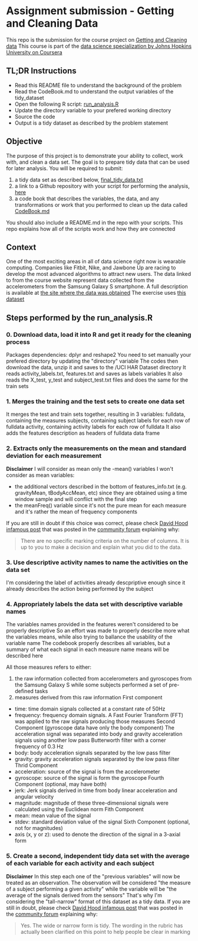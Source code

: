 # Assignment submission - Getting and Cleaning Data
This repo is the submission for the course project on [Getting and Cleaning data](https://www.coursera.org/learn/data-cleaning?specialization=jhu-data-science)
This course is part of the [data science specialization by Johns Hopkins University on Coursera](https://www.coursera.org/specializations/jhu-data-science)

## TL;DR Instructions
- Read this README file to understand the background of the problem
- Read the CodeBook.md to understand the output variables of the tidy_dataset
- Open the following R script: [run_analysis.R]()
- Update the directory variable to your prefered working directory
- Source the code
- Output is a tidy dataset as described by the problem statement



## Objective
The purpose of this project is to demonstrate your ability to collect, work with, and clean a data set. The goal is to prepare tidy data that can be used for later analysis.
You will be required to submit:
1. a tidy data set as described below, [final_tidy_data.txt]()
2. a link to a Github repository with your script for performing the analysis, [here](https://github.com/felipe-prandini/Assignment3_getting_cleaning_data) 
3. a code book that describes the variables, the data, and any transformations or work that you performed to clean up the data called [CodeBook.md]()

You should also include a README.md in the repo with your scripts. This repo explains how all of the scripts work and how they are connected

## Context
One of the most exciting areas in all of data science right now is wearable computing. Companies like Fitbit, Nike, and Jawbone Up are racing to develop the most advanced algorithms to attract new users. The data linked to from the course website represent data collected from the accelerometers from the Samsung Galaxy S smartphone. A full description is available at [the site where the data was obtained](http://archive.ics.uci.edu/ml/datasets/Human+Activity+Recognition+Using+Smartphones)
The exercise uses [this dataset](https://d396qusza40orc.cloudfront.net/getdata%2Fprojectfiles%2FUCI%20HAR%20Dataset.zip)

## Steps performed by the run_analysis.R

### 0. Download data, load it into R and get it ready for the cleaning process
Packages dependencies: dplyr and reshape2
You need to set manually your prefered directory by updating the "directory" variable
The codes then download the data, unzip it and saves to the /UCI HAR Dataset directory
It reads activity_labels.txt, features.txt and saves as labels variables
It also reads the X_test, y_test and subject_test.txt files and does the same for the train sets

### 1. Merges the training and the test sets to create one data set
It merges the test and train sets together, resulting in 3 variables:
fulldata, containing the measures
subjects, containing subject labels for each row of fulldata
activity, containing activity labels for each row of fulldata
It also adds the features description as headers of fulldata data frame

### 2. Extracts only the measurements on the mean and standard deviation for each measurement
**Disclaimer**
I will consider as mean only the -mean() variables
I won't consider as mean variables:
- the additional vectors described in the bottom of features_info.txt (e.g. gravityMean, tBodyAccMean, etc) since they are obtained using a time window sample and will conflict with the final step
- the meanFreq() variable since it's not the pure mean for each measure and it's rather the mean of frequency components

If you are still in doubt if this choice was correct, please check [David Hood infamous post](https://thoughtfulbloke.wordpress.com/2015/09/09/getting-and-cleaning-the-assignment/) that was posted in the [community forum](https://www.coursera.org/learn/data-cleaning/discussions/weeks/4/threads/g7dwW25DEeaFmBJqjnMcrw) explaining why:
> There are no specific marking criteria on the number of columns. It is up to you to make a decision and explain what you did to the data.

### 3. Use descriptive activity names to name the activities on the data set
I'm considering the label of activities already descpriptive enough since it already describes the action being performed by the subject

### 4. Appropriately labels the data set with descriptive variable names
The variables names provided in the features weren't considered to be properly descriptive
So an effort was made to properly describe more what the variables means, while also trying to ballance the usability of the variable name
The codebook properly describes all variables, but a summary of what each signal in each measure name means will be described here

All those measures refers to either:
1. the raw information collected from accelerometers and gyroscopes from the Samsung Galaxy S while some subjects performed a set of pre-defined tasks
2. measures derived from this raw information
First component
- time: time domain signals collected at a constant rate of 50Hz
- frequency: frequency domain signals. A Fast Fourier Transform (FFT) was applied to the raw signals producing those measures
Second Component (gyroscope data have only the body component)
The acceleration signal was separated into body and gravity acceleration signals using another low pass Butterworth filter with a corner frequency of 0.3 Hz
- body: body acceleration signals separated by the low pass filter
- gravity: gravity acceleration signals separated by the low pass filter
Thrid Component
- acceleration: source of the signal is from the accelerometer
- gyroscope: source of the signal is form the gyroscope
Fourth Component (optional, may have both)
- jerk: Jerk signals derived in time from body linear acceleration and angular velocity
- magnitude: magnitude of these three-dimensional signals were calculated using the Euclidean norm 
Fith Component
- mean: mean value of the signal
- stdev: standard deviation value of the signal
Sixth Component (optional, not for magnitudes)
- axis (x, y or z): used to denote the direction of the signal in a 3-axial form

### 5. Create a second, independent tidy data set with the average of each variable for each activity and each subject

**Disclaimer**
In this step each one of the "previous variables" will now be treated as an observation. The observation will be considered "the measure of a subject performing a given activity" while the variable will be "the average of the signals derived from the sensors"
That's why I'm considering the "tall-narrow" format of this dataset as a tidy data.
If you are still in doubt, please check [David Hood infamous post](https://thoughtfulbloke.wordpress.com/2015/09/09/getting-and-cleaning-the-assignment/) that was posted in the [community forum](https://www.coursera.org/learn/data-cleaning/discussions/weeks/4/threads/g7dwW25DEeaFmBJqjnMcrw) explaining why:
> Yes. The wide or narrow form is tidy. The wording in the rubric has actually been clarified on this point to help people be clear in marking








